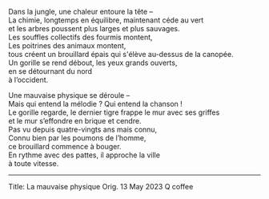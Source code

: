 Dans la jungle, une chaleur entoure la tête –\
La chimie, longtemps en équilibre, maintenant céde au vert\
et les arbres poussent plus larges et plus sauvages.\
Les souffles collectifs des fourmis montent,\
Les poitrines des animaux montent,\
tous créent un brouillard épais qui s'élève au-dessus de la canopée.\
Un gorille se rend débout, les yeux grands ouverts,\
en se détournant du nord\
à l’occident.

Une mauvaise physique se déroule –\
Mais qui entend la mélodie ? Qui entend la chanson !\
Le gorille regarde, le dernier tigre frappe le mur avec ses griffes\
et le mur s’effondre en brique et cendre.\
Pas vu depuis quatre-vingts ans mais connu,\
Connu bien par les poumons de l’homme,\
ce brouillard commence à bouger.\
En rythme avec des pattes, il approche la ville\
à toute vitesse.

-----

Title: La mauvaise physique
Orig. 13 May 2023
Q coffee